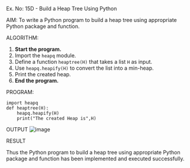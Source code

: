 Ex. No: 15D - Build a Heap Tree Using Python

AIM:
To write a Python program to build a heap tree using appropriate Python package and function.

ALGORITHM:

1. **Start the program.**
2. Import the `heapq` module.
3. Define a function `heaptree(H)` that takes a list `H` as input.
4. Use `heapq.heapify(H)` to convert the list into a min-heap.
5. Print the created heap.
6. **End the program.**

PROGRAM:
```
import heapq
def heaptree(H):
    heapq.heapify(H)
    print("The created Heap is",H)
```
OUTPUT
![image](https://github.com/user-attachments/assets/df9ef52b-458e-4fc1-98a1-4f8f88b21de4)

RESULT

Thus the Python program to build a heap tree using appropriate Python package and function has been implemented and executed successfully.
